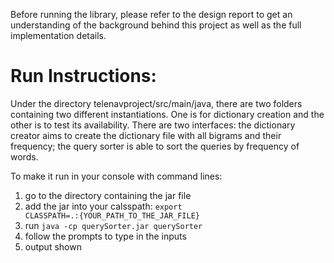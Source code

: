 Before running the library, please refer to the design report to get an understanding of the background behind this project as well as the full implementation details.

<h1>Run Instructions:</h1>

Under the directory telenavproject/src/main/java, there are two folders containing two different instantiations. 
One is for dictionary creation and the other is to test its availability. 
There are two interfaces: the dictionary creator aims to create the dictionary file with all bigrams and their frequency; the query sorter is able to sort the queries by frequency of words.

To make it run in your console with command lines:
1.  go to the directory containing the jar file
2.  add the jar into your calsspath: <code>export CLASSPATH=.:{YOUR_PATH_TO_THE_JAR_FILE}</code>
3.  run  <code>java -cp querySorter.jar querySorter</code>
4.  follow the prompts to type in the inputs
5.  output shown



